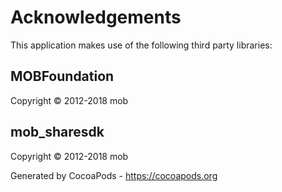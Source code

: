 # Acknowledgements
This application makes use of the following third party libraries:

## MOBFoundation

Copyright © 2012-2018 mob

## mob_sharesdk

Copyright © 2012-2018 mob

Generated by CocoaPods - https://cocoapods.org
